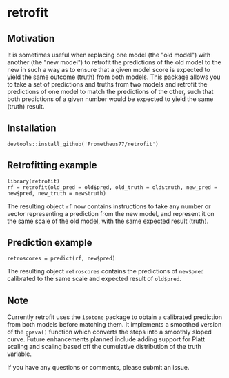 # retrofit

## Motivation

It is sometimes useful when replacing one model (the "old model") with another (the "new model") to retrofit the predictions of the old model to the new in such a way as to ensure that a given model score is expected to yield the same outcome (truth) from both models. This package allows you to take a set of predictions and truths from two models and retrofit the predictions of one model to match the predictions of the other, such that both predictions of a given number would be expected to yield the same (truth) result.

## Installation

```
devtools::install_github('Prometheus77/retrofit')
```

## Retrofitting example

```
library(retrofit)
rf = retrofit(old_pred = old$pred, old_truth = old$truth, new_pred = new$pred, new_truth = new$truth)
```

The resulting object `rf` now contains instructions to take any number or vector representing a prediction from the new model, and represent it on the same scale of the old model, with the same expected result (truth).

## Prediction example

```
retroscores = predict(rf, new$pred)
```

The resulting object `retroscores` contains the predictions of `new$pred` calibrated to the same scale and expected result of `old$pred`.

## Note

Currently retrofit uses the `isotone` package to obtain a calibrated prediction from both models before matching them. It implements a smoothed version of the `gpava()` function which converts the steps into a smoothly sloped curve. Future enhancements planned include adding support for Platt scaling and scaling based off the cumulative distribution of the truth variable.

If you have any questions or comments, please submit an issue.
